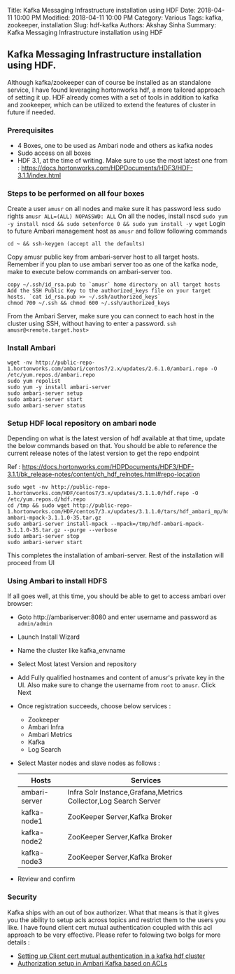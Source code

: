 Title: Kafka Messaging Infrastructure installation using HDF
Date: 2018-04-11 10:00 PM
Modified: 2018-04-11 10:00 PM
Category: Various
Tags: kafka, zookeeper, installation
Slug: hdf-kafka
Authors: Akshay Sinha
Summary: Kafka Messaging Infrastructure installation using HDF

## Kafka Messaging Infrastructure installation using HDF.

Although kafka/zookeeper can of course be installed as an standalone service, I have found leveraging hortonworks hdf, a more tailored approach of setting it up. HDF already comes with a set of tools in addition to kafka and zookeeper, which can be utilized to extend the features of cluster in future if needed.

### Prerequisites

* 4 Boxes, one to be used as Ambari node and others as kafka nodes
* Sudo access on all boxes
* HDF 3.1, at the time of writing. Make sure to use the most latest one from : https://docs.hortonworks.com/HDPDocuments/HDF3/HDF-3.1.1/index.html

### Steps to be performed on all four boxes

Create a user `amusr` on all nodes and make sure it has password less sudo rights `amusr ALL=(ALL) NOPASSWD: ALL`
On all the nodes, install nscd `sudo yum -y install nscd && sudo setenforce 0 && sudo yum install -y wget`
Login to future Ambari management host as `amusr` and follow following commands

    cd ~ && ssh-keygen (accept all the defaults)


Copy amusr public key from ambari-server host to all target hosts. Remember if you plan to use ambari server too as one of the kafka node, make to execute below commands on ambari-server too.

    copy ~/.ssh/id_rsa.pub to `amusr` home directory on all target hosts
    Add the SSH Public Key to the authorized_keys file on your target hosts. `cat id_rsa.pub >> ~/.ssh/authorized_keys`
    chmod 700 ~/.ssh && chmod 600 ~/.ssh/authorized_keys


From the Ambari Server, make sure you can connect to each host in the cluster using SSH, without having to enter a password. `ssh amusr@<remote.target.host>`

### Install Ambari

    wget -nv http://public-repo-1.hortonworks.com/ambari/centos7/2.x/updates/2.6.1.0/ambari.repo -O /etc/yum.repos.d/ambari.repo
    sudo yum repolist
    sudo yum -y install ambari-server
    sudo ambari-server setup
    sudo ambari-server start
    sudo ambari-server status


### Setup HDF local repository on ambari node

Depending on what is the latest version of hdf available at that time, update the below commands based on that. You should be able to reference the current release notes of the latest version to get the repo endpoint

Ref : https://docs.hortonworks.com/HDPDocuments/HDF3/HDF-3.1.1/bk_release-notes/content/ch_hdf_relnotes.html#repo-location

    sudo wget -nv http://public-repo-1.hortonworks.com/HDF/centos7/3.x/updates/3.1.1.0/hdf.repo -O /etc/yum.repos.d/hdf.repo
    cd /tmp && sudo wget http://public-repo-1.hortonworks.com/HDF/centos7/3.x/updates/3.1.1.0/tars/hdf_ambari_mp/hdf-ambari-mpack-3.1.1.0-35.tar.gz
    sudo ambari-server install-mpack --mpack=/tmp/hdf-ambari-mpack-3.1.1.0-35.tar.gz --purge --verbose
    sudo ambari-server stop
    sudo ambari-server start

This completes the installation of ambari-server. Rest of the installation will proceed from UI

### Using Ambari to install HDFS
If all goes well, at this time, you should be able to get to access ambari over browser:

  * Goto http://ambariserver:8080 and enter username and password as `admin/admin`
  * Launch Install Wizard
  * Name the cluster like kafka_envname
  * Select Most latest Version and repository
  * Add Fully qualified hostnames and content of amusr's private key in the UI. Also make sure to change the username from `root` to `amusr`. Click Next
  * Once registration succeeds, choose below services :
      * Zookeeper
      * Ambari Infra
      * Ambari Metrics
      * Kafka
      * Log Search
  * Select Master nodes and slave nodes as follows :

      |Hosts	       |  Services                                                       |
      |------------- | ----------------------------------------------------------------|
      |ambari-server |  Infra Solr Instance,Grafana,Metrics Collector,Log Search Server|
      |kafka-node1	 |  ZooKeeper Server,Kafka Broker|
      |kafka-node2	 |  ZooKeeper Server,Kafka Broker|
      |kafka-node3	 |  ZooKeeper Server,Kafka Broker|

  * Review and confirm

### Security
Kafka ships with an out of box authorizer. What that means is that it gives you the ability to setup acls across topics and restrict them to the users you like. I have found client cert mutual authentication coupled with this acl approach to be very effective. Please refer to folowing two bolgs for more details :

  * [Setting up Client cert mutual authentication in a kafka hdf cluster]({filename}/kafka/2018_06_09_kafka_ssl.md)
  * [Authorization setup in Ambari Kafka based on ACLs]({filename}/kafka/2018_06_09_kafka_acls.md)
